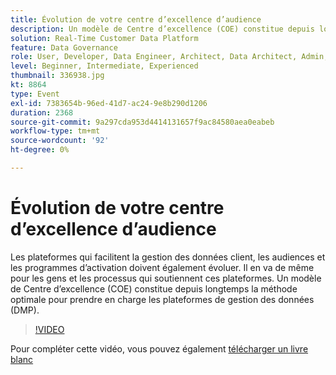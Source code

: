 ```yaml
---
title: Évolution de votre centre d’excellence d’audience
description: Un modèle de Centre d’excellence (COE) constitue depuis longtemps la méthode optimale pour prendre en charge les plateformes de gestion des données (DMP).
solution: Real-Time Customer Data Platform
feature: Data Governance
role: User, Developer, Data Engineer, Architect, Data Architect, Admin, Leader
level: Beginner, Intermediate, Experienced
thumbnail: 336938.jpg
kt: 8864
type: Event
exl-id: 7383654b-96ed-41d7-ac24-9e8b290d1206
duration: 2368
source-git-commit: 9a297cda953d4414131657f9ac84580aea0eabeb
workflow-type: tm+mt
source-wordcount: '92'
ht-degree: 0%

---
```


# Évolution de votre centre d’excellence d’audience

Les plateformes qui facilitent la gestion des données client, les audiences et les programmes d’activation doivent également évoluer. Il en va de même pour les gens et les processus qui soutiennent ces plateformes. Un modèle de Centre d’excellence (COE) constitue depuis longtemps la méthode optimale pour prendre en charge les plateformes de gestion des données (DMP).

>[!VIDEO](https://video.tv.adobe.com/v/3457358/?quality=12&learn=on&captions=fre_fr)

Pour compléter cette vidéo, vous pouvez également [télécharger un livre blanc](./../assets/whitepaper-evolving-the-audience-center-of-excellence.pdf)
